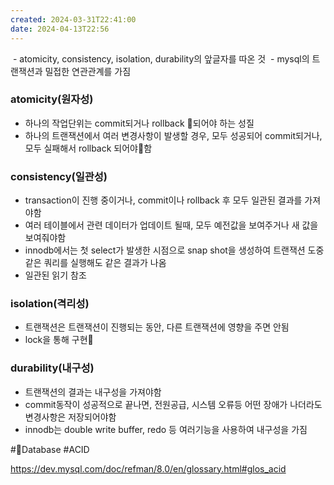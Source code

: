 ```yaml
---
created: 2024-03-31T22:41:00
date: 2024-04-13T22:56
---
```

 - atomicity, consistency, isolation, durability의 앞글자를 따온 것
 - mysql의 트랜잭션과 밀접한 연관관계를 가짐

### atomicity(원자성)
- 하나의 작업단위는 commit되거나 rollback 되어야 하는 성질
- 하나의 트랜잭션에서 여러 변경사항이 발생할 경우, 모두 성공되어 commit되거나, 모두 실패해서 rollback 되어야함
### consistency(일관성)
- transaction이 진행 중이거나, commit이나 rollback 후 모두 일관된 결과를 가져야함
- 여러 테이블에서 관련 데이터가 업데이트 될때, 모두 예전값을 보여주거나 새 값을 보여줘야함
- innodb에서는 첫 select가 발생한 시점으로 snap shot을 생성하여 트랜잭션 도중 같은 쿼리를 실행해도 같은 결과가 나옴
- 일관된 읽기 참조
### isolation(격리성)
- 트랜잭션은 트랜잭션이 진행되는 동안, 다른 트랜잭션에 영향을 주면 안됨
- lock을 통해 구현
### durability(내구성)
- 트랜잭션의 결과는 내구성을 가져야함
- commit동작이 성공적으로 끝나면, 전원공급, 시스템 오류등 어떤 장애가 나더라도 변경사항은 저장되어야함
- innodb는 double write buffer, redo 등 여러기능을 사용하여 내구성을 가짐

#Database
#ACID


https://dev.mysql.com/doc/refman/8.0/en/glossary.html#glos_acid